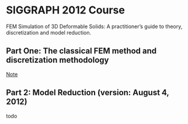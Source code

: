 # SIGGRAPH 2012 Course

FEM Simulation of 3D Deformable Solids: A practitioner’s guide to theory, discretization and model reduction.

## Part One: The classical FEM method and discretization methodology

[Note](./01.md)

## Part 2: Model Reduction (version: August 4, 2012)

todo
